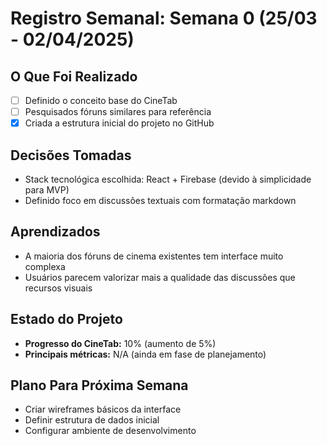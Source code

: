 # Registro Semanal: Semana 0 (25/03 - 02/04/2025)

## O Que Foi Realizado
- [ ] Definido o conceito base do CineTab
- [ ] Pesquisados fóruns similares para referência
- [x] Criada a estrutura inicial do projeto no GitHub

## Decisões Tomadas
- Stack tecnológica escolhida: React + Firebase (devido à simplicidade para MVP)
- Definido foco em discussões textuais com formatação markdown

## Aprendizados
- A maioria dos fóruns de cinema existentes tem interface muito complexa
- Usuários parecem valorizar mais a qualidade das discussões que recursos visuais

## Estado do Projeto
- **Progresso do CineTab:** 10% (aumento de 5%)
- **Principais métricas:** N/A (ainda em fase de planejamento)

## Plano Para Próxima Semana
- Criar wireframes básicos da interface
- Definir estrutura de dados inicial
- Configurar ambiente de desenvolvimento

